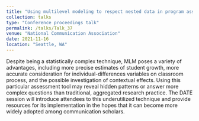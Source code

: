 ```yaml
---
title: "Using multilevel modeling to respect nested data in program assessment"
collection: talks
type: "Conference proceedings talk"
permalink: /talks/Talk_37
venue: "National Communication Association"
date: 2021-11-16
location: "Seattle, WA"
---
```


Despite being a statistically complex technique, MLM poses a variety of advantages, including more precise estimates of student growth, more accurate consideration for individual-differences variables on classroom process, and the possible investigation of contextual effects. Using this particular assessment tool may reveal hidden patterns or answer more complex questions than traditional, aggregated research practice. The DATE session will introduce attendees to this underutilized technique and provide resources for its implementation in the hopes that it can become more widely adopted among communication scholars.